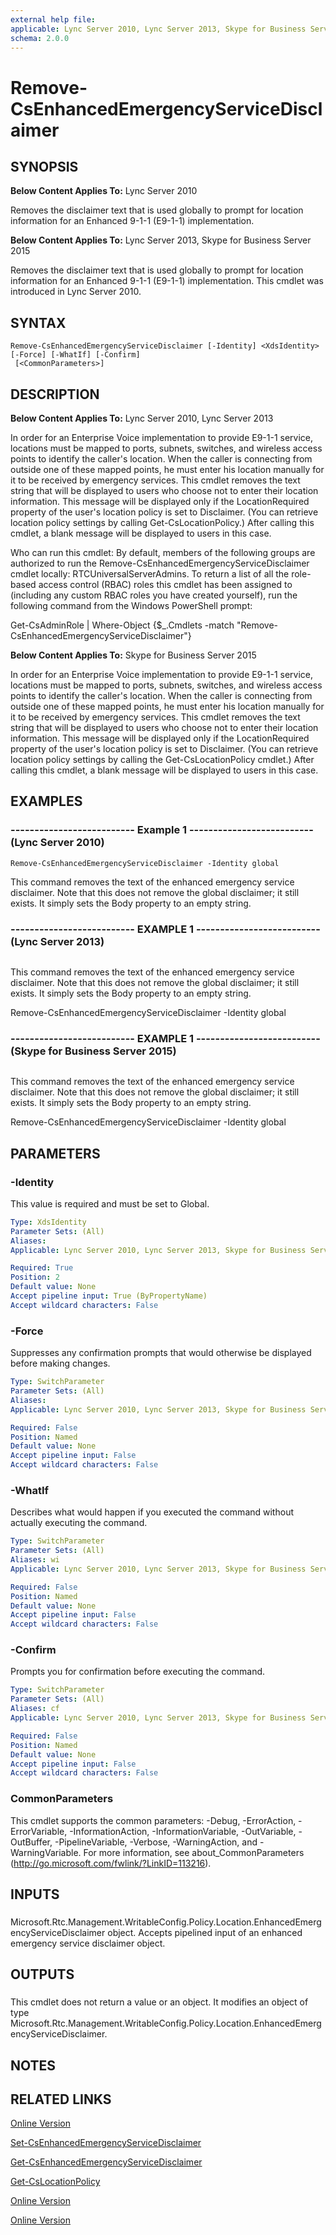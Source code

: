 ```yaml
---
external help file: 
applicable: Lync Server 2010, Lync Server 2013, Skype for Business Server 2015
schema: 2.0.0
---
```


# Remove-CsEnhancedEmergencyServiceDisclaimer

## SYNOPSIS
**Below Content Applies To:** Lync Server 2010

Removes the disclaimer text that is used globally to prompt for location information for an Enhanced 9-1-1 (E9-1-1) implementation.

**Below Content Applies To:** Lync Server 2013, Skype for Business Server 2015

Removes the disclaimer text that is used globally to prompt for location information for an Enhanced 9-1-1 (E9-1-1) implementation.
This cmdlet was introduced in Lync Server 2010.



## SYNTAX

```
Remove-CsEnhancedEmergencyServiceDisclaimer [-Identity] <XdsIdentity> [-Force] [-WhatIf] [-Confirm]
 [<CommonParameters>]
```

## DESCRIPTION
**Below Content Applies To:** Lync Server 2010, Lync Server 2013

In order for an Enterprise Voice implementation to provide E9-1-1 service, locations must be mapped to ports, subnets, switches, and wireless access points to identify the caller's location.
When the caller is connecting from outside one of these mapped points, he must enter his location manually for it to be received by emergency services.
This cmdlet removes the text string that will be displayed to users who choose not to enter their location information.
This message will be displayed only if the LocationRequired property of the user's location policy is set to Disclaimer.
(You can retrieve location policy settings by calling Get-CsLocationPolicy.) After calling this cmdlet, a blank message will be displayed to users in this case.

Who can run this cmdlet: By default, members of the following groups are authorized to run the Remove-CsEnhancedEmergencyServiceDisclaimer cmdlet locally: RTCUniversalServerAdmins.
To return a list of all the role-based access control (RBAC) roles this cmdlet has been assigned to (including any custom RBAC roles you have created yourself), run the following command from the Windows PowerShell prompt:

Get-CsAdminRole | Where-Object {$_.Cmdlets -match "Remove-CsEnhancedEmergencyServiceDisclaimer"}

**Below Content Applies To:** Skype for Business Server 2015

In order for an Enterprise Voice implementation to provide E9-1-1 service, locations must be mapped to ports, subnets, switches, and wireless access points to identify the caller's location.
When the caller is connecting from outside one of these mapped points, he must enter his location manually for it to be received by emergency services.
This cmdlet removes the text string that will be displayed to users who choose not to enter their location information.
This message will be displayed only if the LocationRequired property of the user's location policy is set to Disclaimer.
(You can retrieve location policy settings by calling the Get-CsLocationPolicy cmdlet.) After calling this cmdlet, a blank message will be displayed to users in this case.



## EXAMPLES

### -------------------------- Example 1 -------------------------- (Lync Server 2010)
```
Remove-CsEnhancedEmergencyServiceDisclaimer -Identity global
```

This command removes the text of the enhanced emergency service disclaimer.
Note that this does not remove the global disclaimer; it still exists.
It simply sets the Body property to an empty string.

### -------------------------- EXAMPLE 1 -------------------------- (Lync Server 2013)
```

```

This command removes the text of the enhanced emergency service disclaimer.
Note that this does not remove the global disclaimer; it still exists.
It simply sets the Body property to an empty string.

Remove-CsEnhancedEmergencyServiceDisclaimer -Identity global

### -------------------------- EXAMPLE 1 -------------------------- (Skype for Business Server 2015)
```

```

This command removes the text of the enhanced emergency service disclaimer.
Note that this does not remove the global disclaimer; it still exists.
It simply sets the Body property to an empty string.

Remove-CsEnhancedEmergencyServiceDisclaimer -Identity global

## PARAMETERS

### -Identity
This value is required and must be set to Global.

```yaml
Type: XdsIdentity
Parameter Sets: (All)
Aliases: 
Applicable: Lync Server 2010, Lync Server 2013, Skype for Business Server 2015

Required: True
Position: 2
Default value: None
Accept pipeline input: True (ByPropertyName)
Accept wildcard characters: False
```

### -Force
Suppresses any confirmation prompts that would otherwise be displayed before making changes.

```yaml
Type: SwitchParameter
Parameter Sets: (All)
Aliases: 
Applicable: Lync Server 2010, Lync Server 2013, Skype for Business Server 2015

Required: False
Position: Named
Default value: None
Accept pipeline input: False
Accept wildcard characters: False
```

### -WhatIf
Describes what would happen if you executed the command without actually executing the command.

```yaml
Type: SwitchParameter
Parameter Sets: (All)
Aliases: wi
Applicable: Lync Server 2010, Lync Server 2013, Skype for Business Server 2015

Required: False
Position: Named
Default value: None
Accept pipeline input: False
Accept wildcard characters: False
```

### -Confirm
Prompts you for confirmation before executing the command.

```yaml
Type: SwitchParameter
Parameter Sets: (All)
Aliases: cf
Applicable: Lync Server 2010, Lync Server 2013, Skype for Business Server 2015

Required: False
Position: Named
Default value: None
Accept pipeline input: False
Accept wildcard characters: False
```

### CommonParameters
This cmdlet supports the common parameters: -Debug, -ErrorAction, -ErrorVariable, -InformationAction, -InformationVariable, -OutVariable, -OutBuffer, -PipelineVariable, -Verbose, -WarningAction, and -WarningVariable. For more information, see about_CommonParameters (http://go.microsoft.com/fwlink/?LinkID=113216).

## INPUTS

###  
Microsoft.Rtc.Management.WritableConfig.Policy.Location.EnhancedEmergencyServiceDisclaimer object.
Accepts pipelined input of an enhanced emergency service disclaimer object.

## OUTPUTS

###  
This cmdlet does not return a value or an object.
It modifies an object of type Microsoft.Rtc.Management.WritableConfig.Policy.Location.EnhancedEmergencyServiceDisclaimer.

## NOTES

## RELATED LINKS

[Online Version](http://technet.microsoft.com/EN-US/library/30a5aa8c-04b8-4c1f-92b3-88c86bf69a52(OCS.14).aspx)

[Set-CsEnhancedEmergencyServiceDisclaimer]()

[Get-CsEnhancedEmergencyServiceDisclaimer]()

[Get-CsLocationPolicy]()

[Online Version](http://technet.microsoft.com/EN-US/library/30a5aa8c-04b8-4c1f-92b3-88c86bf69a52(OCS.15).aspx)

[Online Version](http://technet.microsoft.com/EN-US/library/30a5aa8c-04b8-4c1f-92b3-88c86bf69a52(OCS.16).aspx)

